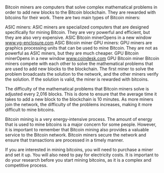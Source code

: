 
Bitcoin miners are computers that solve complex mathematical problems in order to add new blocks to the Bitcoin blockchain. They are rewarded with bitcoins for their work. There are two main types of Bitcoin miners:

ASIC miners: ASIC miners are specialized computers that are designed specifically for mining Bitcoin. They are very powerful and efficient, but they are also very expensive.
ASIC Bitcoin minerOpens in a new window
www.yg-enclosure.com
ASIC Bitcoin miner
GPU miners: GPU miners are graphics processing units that can be used to mine Bitcoin. They are not as powerful as ASIC miners, but they are much cheaper.
GPU Bitcoin minerOpens in a new window
www.coindesk.com
GPU Bitcoin miner
Bitcoin miners compete with each other to solve the mathematical problems that are used to add new blocks to the blockchain. The first miner to solve the problem broadcasts the solution to the network, and the other miners verify the solution. If the solution is valid, the miner is rewarded with bitcoins.

The difficulty of the mathematical problems that Bitcoin miners solve is adjusted every 2,016 blocks. This is done to ensure that the average time it takes to add a new block to the blockchain is 10 minutes. As more miners join the network, the difficulty of the problems increases, making it more difficult to mine bitcoins.

Bitcoin mining is a very energy-intensive process. The amount of energy that is used to mine bitcoins is a major concern for some people. However, it is important to remember that Bitcoin mining also provides a valuable service to the Bitcoin network. Bitcoin miners secure the network and ensure that transactions are processed in a timely manner.

If you are interested in mining bitcoins, you will need to purchase a miner and set it up. You will also need to pay for electricity costs. It is important to do your research before you start mining bitcoins, as it is a complex and competitive process.